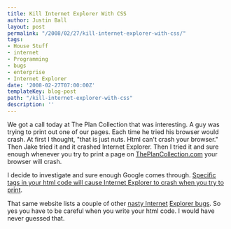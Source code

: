 ```yaml
---
title: Kill Internet Explorer With CSS
author: Justin Ball
layout: post
permalink: "/2008/02/27/kill-internet-explorer-with-css/"
tags:
- House Stuff
- internet
- Programming
- bugs
- enterprise
- Internet Explorer
date: '2008-02-27T07:00:00Z'
templateKey: blog-post
path: "/kill-internet-explorer-with-css"
description: ''
---
```


We got a call today at The Plan Collection that was interesting. A guy was trying to print out one of our pages. Each time he tried his browser would crash. At first I thought, "that is just nuts. Html can't crash your browser." Then Jake tried it and it crashed Internet Explorer. Then I tried it and sure enough whenever you try to print a page on [ThePlanCollection.com][1] your browser will crash.

 [1]: http://www.theplancollection.com

I decide to investigate and sure enough Google comes through. [Specific tags in your html code will cause Internet Explorer to crash when you try to print][2].

 [2]: http://meyerweb.com/eric/thoughts/2005/08/26/when-printing-kills/

That same website lists a couple of other [nasty Internet][3] [Explorer bugs][4]. So yes you have to be careful when you write your html code. I would have never guessed that.

 [3]: http://meyerweb.com/eric/thoughts/2004/09/15/emreallyem-undoing-htmlcss/
 [4]: http://meyerweb.com/eric/thoughts/2004/09/16/when-browsers-attack/
